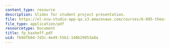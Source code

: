 ```yaml
---
content_type: resource
description: Slides for student project presentation.
file: https://ol-ocw-studio-app-qa.s3.amazonaws.com/courses/6-895-theory-of-parallel-systems-sma-5509-fall-2003/fb9dfb047d3c4e4955b1140b29953a8a_fp_kasheff.pdf
file_type: application/pdf
resourcetype: Document
title: fp_kasheff.pdf
uid: fb9dfb04-7d3c-4e49-55b1-140b29953a8a
---
```

